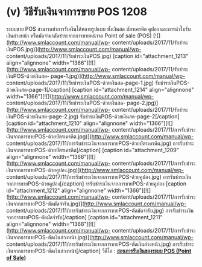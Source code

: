 # (v)    วิธีรับเงินจาการขาย POS  1208

ระบบขาย POS สามารถทำการรับเงินได้หลายรูปแบบ ทั้งเงินสด บัตรเครดิต คูปอง
และการนำใบรับเงินล่วงหน้า หรือมัดจำมาตัดชำระจากการขายหน้าจอ Point of sale
(POS) [![](http://www.smlaccount.com/manual/wp-
content/uploads/2017/11/รัยชำระเงินPOS.jpg)](http://www.smlaccount.com/manual/wp-
content/uploads/2017/11/รัยชำระเงินPOS.jpg) [caption id="attachment_1213"
align="alignnone" width="1366"][![](http://www.smlaccount.com/manual/wp-
content/uploads/2017/11/รัยชำระเงินPOS-ด้วยเงินสด-
page-1.jpg)](http://www.smlaccount.com/manual/wp-
content/uploads/2017/11/รัยชำระเงินPOS-ด้วยเงินสด-page-1.jpg)
รับชำระเงินPOS-ด้วยเงินสด-page-1[/caption] [caption id="attachment_1214"
align="alignnone" width="1366"][![](http://www.smlaccount.com/manual/wp-
content/uploads/2017/11/รัยชำระเงินPOS-ด้วยเงินสด-
page-2.jpg)](http://www.smlaccount.com/manual/wp-
content/uploads/2017/11/รัยชำระเงินPOS-ด้วยเงินสด-page-2.jpg)
รับชำระเงินPOS-ด้วยเงินสด-page-2[/caption] [caption id="attachment_1210"
align="alignnone" width="1366"][![](http://www.smlaccount.com/manual/wp-
content/uploads/2017/11/การรับชำระเงินจากการขายPOS-ด้วยบัตรเครดิต.jpg)](http://www.smlaccount.com/manual/wp-
content/uploads/2017/11/การรับชำระเงินจากการขายPOS-ด้วยบัตรเครดิต.jpg)
การรับชำระเงินจากการขายPOS-ด้วยบัตรเครดิต[/caption] [caption
id="attachment_1209" align="alignnone"
width="1366"][![](http://www.smlaccount.com/manual/wp-
content/uploads/2017/11/การรับชำระเงินจากการขายPOS-ด้วยคูปอง.jpg)](http://www.smlaccount.com/manual/wp-
content/uploads/2017/11/การรับชำระเงินจากการขายPOS-ด้วยคูปอง.jpg)
การรับชำระเงินจากการขายPOS-ด้วยคูปอง[/caption]
ารรับชำระเงินจากการขายPOS-ด้วยคูปอง [caption id="attachment_1212"
align="alignnone" width="1366"][![](http://www.smlaccount.com/manual/wp-
content/uploads/2017/11/การรับชำระเงินจากการขายPOS-ตัดมัดจำรับ.jpg)](http://www.smlaccount.com/manual/wp-
content/uploads/2017/11/การรับชำระเงินจากการขายPOS-ตัดมัดจำรับ.jpg)
การรับชำระเงินจากการขายPOS-ตัดมัดจำรับ[/caption] [caption id="attachment_1211"
align="alignnone" width="1366"][![](http://www.smlaccount.com/manual/wp-
content/uploads/2017/11/การรับชำระเงินจากการขายPOS-ตัดเงินล่วงหน้า.jpg)](http://www.smlaccount.com/manual/wp-
content/uploads/2017/11/การรับชำระเงินจากการขายPOS-ตัดเงินล่วงหน้า.jpg)
การรับชำระเงินจากการขายPOS-ตัดเงินล่วงหน้า[/caption] วีดีโอ : [
**สอนการรับเงินของระบบ POS (Point of Sale)**](https://youtu.be/AQuSnhRdijw)  

